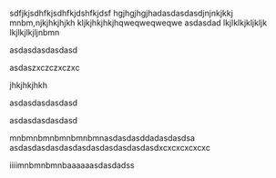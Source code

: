 sdfjkjsdhfkjsdhfkjdshfkjdsf
hgjhgjhgjhadasdasdasdjnjnkjkkj
mnbm,njkjhkjhjkh
kljkjhkjhkjhqweqweqweqwe
asdasdad
lkjlklkjkljkljk
lkjlkjlkjljnbmn

asdasdasdasdasd

asdaszxczczxczxc

jhkjhkjhkh

asdasdasdasdasd

asdasdasdasdasd

mnbmnbmnbmnbmnbmnasdasdasddadasdasdsa
asdasdasdasdasdasdasdasdasdasdasdxcxcxcxcxcxc

iiiimnbmnbmnbaaaaaasdasdadss